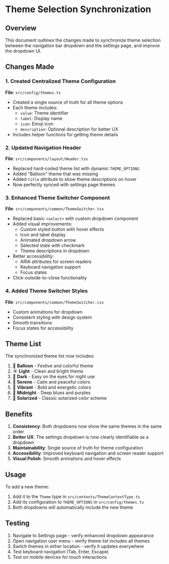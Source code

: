 # Theme Selection Synchronization

## Overview
This document outlines the changes made to synchronize theme selection between the navigation bar dropdown and the settings page, and improve the dropdown UI.

## Changes Made

### 1. Created Centralized Theme Configuration
**File**: `src/config/themes.ts`
- Created a single source of truth for all theme options
- Each theme includes:
  - `value`: Theme identifier
  - `label`: Display name
  - `icon`: Emoji icon
  - `description`: Optional description for better UX
- Includes helper functions for getting theme details

### 2. Updated Navigation Header
**File**: `src/components/layout/Header.tsx`
- Replaced hard-coded theme list with dynamic `THEME_OPTIONS`
- Added "Balloon" theme that was missing
- Added `title` attribute to show theme descriptions on hover
- Now perfectly synced with settings page themes

### 3. Enhanced Theme Switcher Component
**File**: `src/components/common/ThemeSwitcher.tsx`
- Replaced basic `<select>` with custom dropdown component
- Added visual improvements:
  - Custom styled button with hover effects
  - Icon and label display
  - Animated dropdown arrow
  - Selected state with checkmark
  - Theme descriptions in dropdown
- Better accessibility:
  - ARIA attributes for screen readers
  - Keyboard navigation support
  - Focus states
- Click-outside-to-close functionality

### 4. Added Theme Switcher Styles
**File**: `src/components/common/ThemeSwitcher.css`
- Custom animations for dropdown
- Consistent styling with design system
- Smooth transitions
- Focus states for accessibility

## Theme List
The synchronized theme list now includes:
1. 🎈 **Balloon** - Festive and colorful theme
2. ☀️ **Light** - Clean and bright theme
3. 🌙 **Dark** - Easy on the eyes for night use
4. 🌿 **Serene** - Calm and peaceful colors
5. 🎨 **Vibrant** - Bold and energetic colors
6. 🌌 **Midnight** - Deep blues and purples
7. 🌅 **Solarized** - Classic solarized color scheme

## Benefits
1. **Consistency**: Both dropdowns now show the same themes in the same order
2. **Better UX**: The settings dropdown is now clearly identifiable as a dropdown
3. **Maintainability**: Single source of truth for theme configuration
4. **Accessibility**: Improved keyboard navigation and screen reader support
5. **Visual Polish**: Smooth animations and hover effects

## Usage
To add a new theme:
1. Add it to the `Theme` type in `src/contexts/ThemeContextType.ts`
2. Add its configuration to `THEME_OPTIONS` in `src/config/themes.ts`
3. Both dropdowns will automatically include the new theme

## Testing
1. Navigate to Settings page - verify enhanced dropdown appearance
2. Open navigation user menu - verify theme list includes all themes
3. Switch themes in either location - verify it updates everywhere
4. Test keyboard navigation (Tab, Enter, Escape)
5. Test on mobile devices for touch interactions
